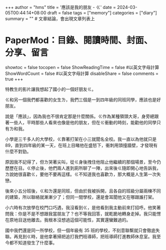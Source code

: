 +++
author = "hms"
title = '應該是我的朋友 - ㄍ'
date = 2024-03-05T00:44:14+08:00
draft = false
tags = ["memory"]
categories = ["diary"]
summary = ""  # 文章結論，會出現文章列表上

# PaperMod：目錄、閱讀時間、封面、分享、留言

showtoc = false
tocopen = false
ShowReadingTime = false #以英文字母計算
ShowWordCount = false #以英文字母計算
disableShare = false
comments = true
+++

特教生的影片讓我想起了國小的一個好朋友ㄍ。



ㄍ和另一個我們都喜歡的女生ㄌ，我們三個是一到四年級的同班同學，應該也是好朋友。



說是「應該」，因為我也不很肯定那是什麼關係。ㄍ作為某種領頭大哥，身旁總跟著一些人，平時那些人看來也像是他的朋友，但在ㄍ衝動的時刻，能勸他的同學只有ㄌ和我。



小學是三千多人的大學校，ㄍ靠著打架在小三就聞名全校。我一直以為他就只是 89，直到四年級的某一天，在班上目睹他在盛怒下，衝刺用頭撞牆壁，才發現有什麼不對勁。



原因我不記得了，但ㄌ哭著尖叫，從ㄍ身後拽住他阻止他繼續的那個場景，至今仍歷歷在目。ㄍ停止後，他們兩人進到廁所聊了一陣，出來後ㄍ隨即開心地告訴我，ㄌ說她很喜歡ㄍ，要他不要再這樣。ㄍ不知道我也喜歡ㄌ，那大概是人生第一次失戀。



後來小五分班後，ㄍ和ㄌ還是同班，但由於我被拆開，且各自的班級分屬兩棟不同的建築，所以聯絡就漸漸少了；但同一間學校，還是會耳聞他又在哪跟誰打架。



小六時有次放學在校門口巧遇，我沒看到ㄍ，是他看到我主動前來打招呼。他笑著問我：你是不是不想跟我當朋友了？也不等我回答，就乾脆地轉身走掉。我只能愣在原地目送他離去。我根本沒想過這個可能性，其實還蠻難過的。



國中我們還是同一所學校，但一個年級有 35 班的學校，不刻意聯繫就只會徹底失聯。再見到ㄍ時，是他拿著掃把追打我們班導師，把班導師打進教師休息室。我至今都不知道發生了什麼事。


